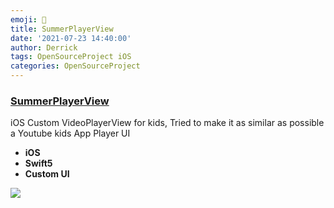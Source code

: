 ```yaml
---
emoji: 🎥 
title: SummerPlayerView
date: '2021-07-23 14:40:00'
author: Derrick
tags: OpenSourceProject iOS
categories: OpenSourceProject
---
```


### [SummerPlayerView](https://github.com/superbderrick/SummerPlayerView)

iOS Custom VideoPlayerView for kids, Tried to make it as similar as possible a Youtube kids App Player UI
- **iOS**
- **Swift5**
- **Custom UI**
  
![](2.gif)


